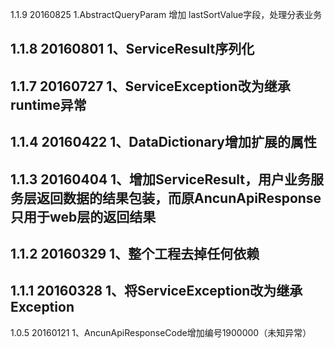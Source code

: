 
1.1.9 20160825
1.AbstractQueryParam 增加 lastSortValue字段，处理分表业务

1.1.8 20160801
1、ServiceResult序列化
---------------------------------------------------------------------

1.1.7 20160727
1、ServiceException改为继承runtime异常
---------------------------------------------------------------------

1.1.4 20160422
1、DataDictionary增加扩展的属性
---------------------------------------------------------------------

1.1.3 20160404
1、增加ServiceResult，用户业务服务层返回数据的结果包装，而原AncunApiResponse只用于web层的返回结果
---------------------------------------------------------------------

1.1.2 20160329
1、整个工程去掉任何依赖
---------------------------------------------------------------------

1.1.1 20160328
1、将ServiceException改为继承Exception
---------------------------------------------------------------------

1.0.5 20160121
1、AncunApiResponseCode增加编号1900000（未知异常）
